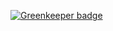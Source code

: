 
[![Greenkeeper badge](https://badges.greenkeeper.io/mauricedb/mwd-2016-09-26.svg)](https://greenkeeper.io/)

